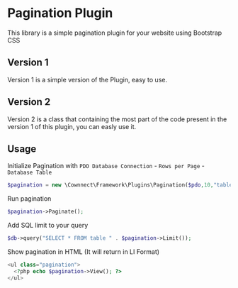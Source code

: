 Pagination Plugin
=============
This library is a simple pagination plugin for your website using Bootstrap CSS

Version 1
-------
Version 1 is a simple version of the Plugin, easy to use.

Version 2
-------
Version 2 is a class that containing the most part of the code present in the version 1 of this plugin, you can easly use it.

Usage
-------
Initialize Pagination with `PDO Database Connection` - `Rows per Page` - `Database Table`
```php
$pagination = new \Cownnect\Framework\Plugins\Pagination($pdo,10,"table");
```
Run pagination
```php
$pagination->Paginate();
```
Add SQL limit to your query
```php
$db->query("SELECT * FROM table " . $pagination->Limit());
```
Show pagination in HTML (It will return in LI Format)
```php
<ul class="pagination">
  <?php echo $pagination->View(); ?>
</ul>
```
